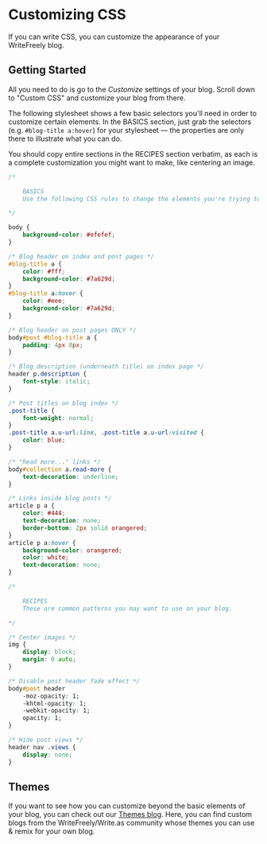 # Customizing CSS

If you can write CSS, you can customize the appearance of your WriteFreely blog.

## Getting Started

All you need to do is go to the _Customize_ settings of your blog. Scroll down to "Custom CSS" and customize your blog from there.

The following stylesheet shows a few basic selectors you'll need in order to customize certain elements. In the BASICS section, just grab the selectors (e.g. ```#blog-title a:hover```) for your stylesheet — the properties are only there to illustrate what you can do.

You should copy entire sections in the RECIPES section verbatim, as each is a complete customization you might want to make, like centering an image.

```CSS
/*

    BASICS
    Use the following CSS rules to change the elements you're trying to customize.

*/

body {
    background-color: #efefef;
}

/* Blog header on index and post pages */
#blog-title a {
    color: #fff;
    background-color: #7a629d;
}
#blog-title a:hover {
    color: #eee;
    background-color: #7a629d;
}

/* Blog header on post pages ONLY */
body#post #blog-title a {
    padding: 4px 8px;
}

/* Blog description (underneath title) on index page */
header p.description {
    font-style: italic;
}

/* Post titles on blog index */
.post-title {
    font-weight: normal;
}
.post-title a.u-url:link, .post-title a.u-url:visited {
    color: blue;
}

/* "Read more..." links */
body#collection a.read-more {
    text-decoration: underline;
}

/* Links inside blog posts */
article p a {
    color: #444;
    text-decoration: none;
    border-bottom: 2px solid orangered;
}
article p a:hover {
    background-color: orangered;
    color: white;
    text-decoration: none;
}

/*

    RECIPES
    These are common patterns you may want to use on your blog.

*/

/* Center images */
img {
    display: block;
    margin: 0 auto;
}

/* Disable post header fade effect */
body#post header
    -moz-opacity: 1;
    -khtml-opacity: 1;
    -webkit-opacity: 1;
    opacity: 1;
}

/* Hide post views */
header nav .views {
    display: none;
}

```

## Themes

If you want to see how you can customize beyond the basic elements of your blog, you can check out our [Themes blog](https://write.as/themes). Here, you can find custom blogs from the WriteFreely/Write.as community whose themes you can use & remix for your own blog.
